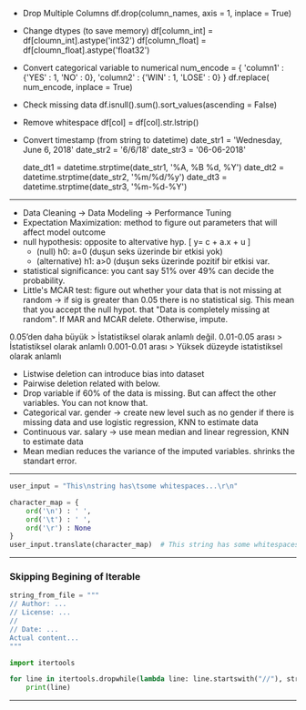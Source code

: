 - Drop Multiple Columns
 df.drop(column_names, axis = 1, inplace = True)
- Change dtypes (to save memory)
 df[column_int] = df[cloumn_int].astype('int32')
 df[column_float] = df[cloumn_float].astype('float32')
- Convert categorical variable to numerical
 num_encode = { 'column1' : {'YES' : 1, 'NO' : 0},
                'column2' : {'WIN' : 1, 'LOSE' : 0} }
 df.replace( num_encode, inplace = True)
- Check missing data
  df.isnull().sum().sort_values(ascending = False)
- Remove whitespace 
  df[col] = df[col].str.lstrip()
- Convert timestamp (from string to datetime)
  date_str1 = 'Wednesday, June 6, 2018'
  date_str2 = '6/6/18'
  date_str3 = '06-06-2018'

  date_dt1 = datetime.strptime(date_str1, '%A, %B %d, %Y')
  date_dt2 = datetime.strptime(date_str2, '%m/%d/%y')
  date_dt3 = datetime.strptime(date_str3, '%m-%d-%Y')

________________________________________________________________________________________________________________


- Data Cleaning -> Data Modeling -> Performance Tuning
- Expectation Maximization: method to figure out parameters that will affect model outcome
- null hypothesis: opposite to altervative hyp. [ y= c + a.x + u ]
   - (null) h0: a=0 (duşun seks üzerinde bir etkisi yok)
   - (alternative) h1: a>0 (duşun seks üzerinde pozitif bir etkisi var.
- statistical significance: you cant say 51% over 49% can decide the probability.
- Little's MCAR test: figure out whether your data that is not missing at random -> if sig is greater than 0.05 there is no statistical sig. This mean that you accept the null hypot. that "Data is completely missing at random". If MAR and MCAR delete. Otherwise, impute. 

0.05’den daha büyük > İstatistiksel olarak anlamlı değil. 
0.01-0.05 arası > İstatistiksel olarak anlamlı
0.001-0.01 arası > Yüksek düzeyde istatistiksel olarak anlamlı

- Listwise deletion can introduce bias into dataset
- Pairwise deletion related with below.
- Drop variable if 60% of the data is missing. But can affect the other variables. You can not know that.
- Categorical var. gender -> create new level such as no gender if there is missing data and use logistic regression, KNN to estimate data
- Continuous var. salary -> use mean median and linear regression, KNN to estimate data
- Mean median reduces the variance of the imputed variables. shrinks the standart error.

________________________________________________________________________________________________________________

```python
user_input = "This\nstring has\tsome whitespaces...\r\n"

character_map = {
	ord('\n') : ' ',
	ord('\t') : ' ',
	ord('\r') : None
}
user_input.translate(character_map)  # This string has some whitespaces... 
```
________________________________________________________________________________________________________________


### Skipping Begining of Iterable

```python
string_from_file = """
// Author: ...
// License: ...
//
// Date: ...
Actual content...
"""

import itertools

for line in itertools.dropwhile(lambda line: line.startswith("//"), string_from_file.split("\n")):
	print(line)
```

________________________________________________________________________________________________________________

